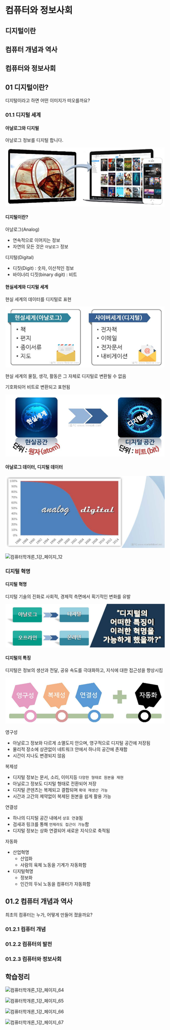 # 컴퓨터와 정보사회


## 디지털이란


## 컴퓨터 개념과 역사


## 컴퓨터와 정보사회





## 01 디지털이란?

디지털이라고 하면 어떤 이미지가 떠오를까요?



### 01.1 디지털 세계

#### 아날로그와 디지털

아날로그 정보를 디지털 합니다.



![image-20210122153550173](./img/image-20210122153550173.png)



#### 디지털이란?

아날로그(Analog)

* 연속적으로 이어지는 정보
* 자연의 모든 것은 `아날로그` 정보 



디지털(Digital)

* 디짓(Digit) : 숫자, 이산적인 정보
* 바이너리 디짓(binary digit) : 비트



#### 현실세계와 디지털 세계

현실 세계의 데이터를 디지털로 표현

![image-20210122153756081](./img/image-20210122153756081.png)

현실 세계의 물질, 생각, 활동은 그 자체로 디지털로 변환될 수 없음

기호화되어 비트로 변환되고 표현됨



![image-20210122153906613](./img/image-20210122153906613.png)



#### 아날로그 데이터, 디지털 데이터



![image-20210122153955961](./img/image-20210122153955961.png)





![컴퓨터학개론_1강_페이지_12](D:\jinydev\cs101_컴퓨터학개론\01\컴퓨터학개론_1강_페이지_12.jpg)



### 디지털 혁명

#### 디지털 혁명

디지털 기술의 진화로 사회적, 경제적 측면에서 획기적인 변화를 유발

![image-20210122154104503](./img/image-20210122154104503.png)



#### 디지털의 특징

디지털은 정보의 생산과 전달, 공유 속도를 극대화하고, 지식에 대한 접근성을 향상시킴

![image-20210122154221863](./img/image-20210122154221863.png)





영구성

* 아날로그 정보와 다르게 소멸도지 안으며, 영구적으로 디지털 공간에 저장됨
* 물리적 장소에 상관없이 네트워크 안에서 하나의 공간에 존재함
* 시간이 지나도 변경되지 않음



복제성

* 디지털 정보는 문서, 소리, 이미지등 `다양한 형태로 원본을 재현`
* 아닐로그 정보도 디지털 형태로 전환되어 저장
* 디지털 콘덴츠는 복제되고 결합되며 `확대 재생산 가능`
* 시간과 고간의 제약없이 복제된 원본을 쉽게 활용 가능



연결성

* 하나의 디지털 공간 내에서 `상호 연결`됨
* 검새과 링크를 통해 `언제라도 접근이 가능`함
* 디지털 정보는 상화 연결되어 새로운 지식으로 축적됨



자동화

* 산업혁명
  * 산업화
  * 사람의 육체 노동을 기계가 자동화함
* 디지털혁명
  * 정보화
  * 인간의 두뇌 노동을 컴퓨터가 자동화함





## 01.2 컴퓨터 개념과 역사

최초의 컴퓨터는 누가, 어떻게 만들어 졌을까요?

### 01.2.1 컴퓨터 개념

### 01.2.2 컴퓨터의 발전

### 01.2.3 컴퓨터와 정보사회



## 학습정리

![컴퓨터학개론_1강_페이지_64](D:\jinydev\cs101_컴퓨터학개론\01\컴퓨터학개론_1강_페이지_64.jpg)

![컴퓨터학개론_1강_페이지_65](D:\jinydev\cs101_컴퓨터학개론\01\컴퓨터학개론_1강_페이지_65.jpg)

![컴퓨터학개론_1강_페이지_66](D:\jinydev\cs101_컴퓨터학개론\01\컴퓨터학개론_1강_페이지_66.jpg)

![컴퓨터학개론_1강_페이지_67](D:\jinydev\cs101_컴퓨터학개론\01\컴퓨터학개론_1강_페이지_67.jpg)